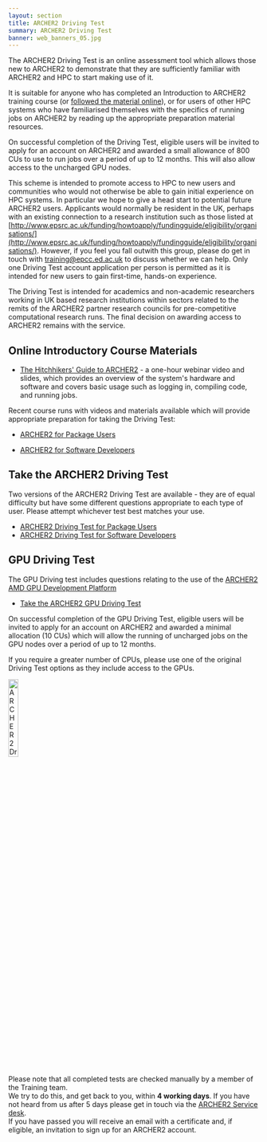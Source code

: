 ```yaml
---
layout: section
title: ARCHER2 Driving Test
summary: ARCHER2 Driving Test
banner: web_banners_05.jpg
---
```



The ARCHER2 Driving Test is an online assessment tool which allows those new to ARCHER2 to demonstrate that they are sufficiently familiar with ARCHER2 and HPC to start making use of it.  

It is suitable for anyone who has completed an Introduction to ARCHER2 training course (or [followed the material online](#online-introductory-course-materials)), or for users of other HPC systems who have familiarised themselves with the specifics of running jobs on ARCHER2 by reading up the appropriate preparation material resources.


On successful completion of the Driving Test, eligible users will be invited to apply for an account on ARCHER2 and awarded a small allowance of 800 CUs to use to run jobs over a period of up to 12 months.  This will also allow access to the uncharged GPU nodes.

This scheme is intended to promote access to HPC to new users and communities who would not otherwise be able to gain initial experience on HPC systems. In particular we hope to give a head start to potential future ARCHER2 users. Applicants would normally be resident in the UK, perhaps with an existing connection to a research institution such as those listed at [http://www.epsrc.ac.uk/funding/howtoapply/fundingguide/eligibility/organisations/](http://www.epsrc.ac.uk/funding/howtoapply/fundingguide/eligibility/organisations/). However, if you feel you fall outwith this group, please do get in touch with [training@epcc.ed.ac.uk](mailto:training@epcc.ed.ac.uk) to discuss whether we can help. Only one Driving Test account application per person is permitted as it is intended for new users to gain first-time, hands-on experience.

The Driving Test is intended for academics and non-academic researchers working in UK based research institutions within sectors related to the remits of the ARCHER2 partner research councils for pre-competitive computational research runs. The final decision on awarding access to ARCHER2 remains with the service. 

## Online Introductory Course Materials

- [The Hitchhikers' Guide to ARCHER2](https://www.archer2.ac.uk/training/courses/220302-hitchhikers-guide/) - a one-hour webinar video and slides, which provides an overview of the system's hardware and software and covers basic usage such as logging in, compiling code, and running jobs.

Recent course runs with videos and materials available which will provide appropriate preparation for taking the Driving Test:
- [ARCHER2 for Package Users](https://www.archer2.ac.uk/training/courses/211202-package-users/)
<!--- [ARCHER2 for Data Scientists](https://www.archer2.ac.uk/training/courses/220228-data-scientists/) -->
- [ARCHER2 for Software Developers](https://www.archer2.ac.uk/training/courses/220131-software-developers/)

## Take the ARCHER2 Driving Test


Two versions of the ARCHER2 Driving Test are available - they are of equal difficulty but have some different questions appropriate to each type of user.  Please attempt whichever test best matches your use.

- [ARCHER2 Driving Test for Package Users](https://www.quia.com/quiz/8151816.html)
- [ARCHER2 Driving Test for Software Developers](https://www.quia.com/quiz/8151812.html)

## GPU Driving Test

The GPU Driving test includes questions relating to the use of the [ARCHER2 AMD GPU Development Platform
](https://docs.archer2.ac.uk/user-guide/gpu/) 

- [Take the ARCHER2 GPU Driving Test](https://www.quia.com/quiz/8519232.html)

On successful completion of the GPU Driving Test, eligible users will be invited to apply for an account on ARCHER2 and awarded a minimal allocation (10 CUs) which will allow the running of uncharged jobs on the GPU nodes over a period of up to 12 months.

If you require a greater number of CPUs, please use one of the original Driving Test options as they include access to the GPUs. 

<img src="{{ site.baseurl }}/img/blog/220124-driving-test-certificate.jpg" alt="ARCHER2 Driving Test Certificate" title="ARCHER2" style="width: 20%"   />



Please note that all completed tests are checked manually by a member of the Training team. <br/>
We try to do this, and get back to you, within **4 working days**. If you have not heard from us after 5 days please get in touch via the [ARCHER2 Service desk](mailto:support@archer2.ac.uk).<br/>
If you have passed you will receive an email with a certificate and, if eligible, an invitation to sign up for an ARCHER2 account.

